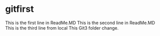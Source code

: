 # gitfirst

This is the first line in ReadMe.MD
This is the second line in ReadMe.MD
This is the third line from local
This Git3 folder change.